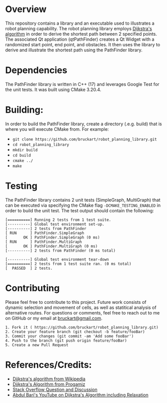 


# Overview

This repository contains a library and an executable used to illustrates a 
robot planning capability. The robot planning library employs 
[Dijkstra's algorithm](https://en.wikipedia.org/wiki/Dijkstra%27s_algorithm)
in order to derive the shortest
path between 2 specified points. The associated Qt application (qtPathFinder) creates
a Qt Widget with a randomized start point, end point, and obstacles. It then
uses the library to derive and illustrate the shortest path using the PathFinder 
library.

# Dependencies
The PathFinder library is written in C++ (17) and leverages Google Test for the 
unit tests. It was built using CMake 3.20.4.

# Building:
In order to build the PathFinder library, create a directory (.e.g. build) that
is where you will execute CMake from. For example:
* `git clone https://github.com/bruckart/robot_planning_library.git`
* `cd robot_planning_library`
* `mkdir build`
* `cd build`
* `cmake ../`
* `make`

# Testing
The PathFinder library contains 2 unit tests (SimpleGraph, MultiGraph) that can
be executed via specifying the CMake flag `-DCMAKE_TESTING_ENABLED` in order to build
the unit test. The test output should contain the following:

```
[==========] Running 2 tests from 1 test suite.
[----------] Global test environment set-up.
[----------] 2 tests from PathFinder
[ RUN      ] PathFinder.SimpleGraph
[       OK ] PathFinder.SimpleGraph (0 ms)
[ RUN      ] PathFinder.MultiGraph
[       OK ] PathFinder.MultiGraph (0 ms)
[----------] 2 tests from PathFinder (0 ms total)

[----------] Global test environment tear-down
[==========] 2 tests from 1 test suite ran. (0 ms total)
[  PASSED  ] 2 tests.
```


# Contributing
Please feel free to contribute to this project. Future work consists of dynamic 
selection and movement of cells, as well as statitical analysis of alternative routes.
For questions or comments, feel free to reach out to me on GitHub or my email at bruckart@gmail.com.

    1. Fork it ( https://github.com/bruckart/robot_planning_library.git)
    2. Create your feature branch (git checkout -b feature/fooBar)
    3. Commit your changes (git commit -am 'Add some fooBar')
    4. Push to the branch (git push origin feature/fooBar)
    5. Create a new Pull Request

# References/Credits:

* [Dijkstra's algorithm from Wikipedia](https://en.wikipedia.org/wiki/Dijkstra%27s_algorithm) 
* [Dijkstra's Algorithm from Progamiz](https://www.programiz.com/dsa/dijkstra-algorithm)
* [Stack Overflow Question and Discussion](https://stackoverflow.com/questions/53388098/find-the-shortest-path-between-two-points-with-obstacles)
* [Abdul Bari's YouTube on Dijkstra's Algorithm including Relaxation](https://www.youtube.com/watch?v=XB4MIexjvY0)